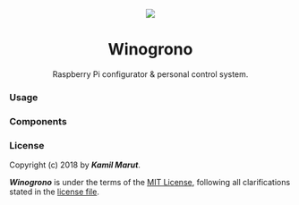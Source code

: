 <p align="center"><a href="https://github.com/EXLER/winogrono" target="_blank"><img src="https://i.imgur.com/LuhgD5E.png"></a></p>

<h1 align="center">Winogrono</h1>

<p align="center">Raspberry Pi configurator & personal control system.</p>

### Usage

### Components

### License

Copyright (c) 2018 by ***Kamil Marut***.

***Winogrono*** is under the terms of the [MIT License](https://www.tldrlegal.com/l/mit), following all clarifications stated in the [license file](LICENSE).
